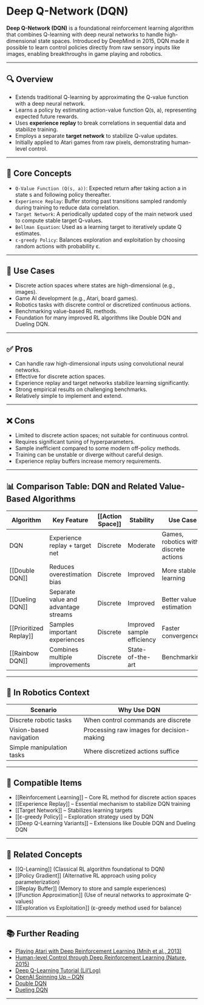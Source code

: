 # Deep Q-Network (DQN)

**Deep Q-Network (DQN)** is a foundational reinforcement learning algorithm that combines Q-learning with deep neural networks to handle high-dimensional state spaces. Introduced by DeepMind in 2015, DQN made it possible to learn control policies directly from raw sensory inputs like images, enabling breakthroughs in game playing and robotics.

---

## 🔍 Overview

- Extends traditional Q-learning by approximating the Q-value function with a deep neural network.  
- Learns a policy by estimating action-value function Q(s, a), representing expected future rewards.  
- Uses **experience replay** to break correlations in sequential data and stabilize training.  
- Employs a separate **target network** to stabilize Q-value updates.  
- Initially applied to Atari games from raw pixels, demonstrating human-level control.  

---

## 🧠 Core Concepts

- `Q-Value Function (Q(s, a))`: Expected return after taking action a in state s and following policy thereafter.  
- `Experience Replay`: Buffer storing past transitions sampled randomly during training to reduce data correlation.  
- `Target Network`: A periodically updated copy of the main network used to compute stable target Q-values.  
- `Bellman Equation`: Used as a learning target to iteratively update Q estimates.  
- `ε-greedy Policy`: Balances exploration and exploitation by choosing random actions with probability ε.  

---

## 🧰 Use Cases

- Discrete action spaces where states are high-dimensional (e.g., images).  
- Game AI development (e.g., Atari, board games).  
- Robotics tasks with discrete control or discretized continuous actions.  
- Benchmarking value-based RL methods.  
- Foundation for many improved RL algorithms like Double DQN and Dueling DQN.  

---

## ✅ Pros

- Can handle raw high-dimensional inputs using convolutional neural networks.  
- Effective for discrete action spaces.  
- Experience replay and target networks stabilize learning significantly.  
- Strong empirical results on challenging benchmarks.  
- Relatively simple to implement and extend.  

---

## ❌ Cons

- Limited to discrete action spaces; not suitable for continuous control.  
- Requires significant tuning of hyperparameters.  
- Sample inefficient compared to some modern off-policy methods.  
- Training can be unstable or diverge without careful design.  
- Experience replay buffers increase memory requirements.  

---

## 📊 Comparison Table: DQN and Related Value-Based Algorithms

| Algorithm              | Key Feature                          | [[Action Space]] | Stability                  | Use Case                              |
| ---------------------- | ------------------------------------ | ---------------- | -------------------------- | ------------------------------------- |
| DQN                    | Experience replay + target net       | Discrete         | Moderate                   | Games, robotics with discrete actions |
| [[Double DQN]]         | Reduces overestimation bias          | Discrete         | Improved                   | More stable learning                  |
| [[Dueling DQN]]        | Separate value and advantage streams | Discrete         | Improved                   | Better value estimation               |
| [[Prioritized Replay]] | Samples important experiences        | Discrete         | Improved sample efficiency | Faster convergence                    |
| [[Rainbow DQN]]        | Combines multiple improvements       | Discrete         | State-of-the-art           | Benchmarking                          |

---

## 🤖 In Robotics Context

| Scenario                  | Why Use DQN                              |
|---------------------------|-----------------------------------------|
| Discrete robotic tasks    | When control commands are discrete      |
| Vision-based navigation   | Processing raw images for decision-making |
| Simple manipulation tasks | Where discretized actions suffice       |

---

## 🔧 Compatible Items

- [[Reinforcement Learning]] – Core RL method for discrete action spaces  
- [[Experience Replay]] – Essential mechanism to stabilize DQN training  
- [[Target Network]] – Stabilizes learning targets  
- [[ε-greedy Policy]] – Exploration strategy used by DQN  
- [[Deep Q-Learning Variants]] – Extensions like Double DQN and Dueling DQN  

---

## 🔗 Related Concepts

- [[Q-Learning]] (Classical RL algorithm foundational to DQN)  
- [[Policy Gradient]] (Alternative RL approach using policy parameterization)  
- [[Replay Buffer]] (Memory to store and sample experiences)  
- [[Function Approximation]] (Use of neural networks to approximate Q-values)  
- [[Exploration vs Exploitation]] (ε-greedy method used for balance)  

---

## 📚 Further Reading

- [Playing Atari with Deep Reinforcement Learning (Mnih et al., 2013)](https://arxiv.org/abs/1312.5602)  
- [Human-level Control through Deep Reinforcement Learning (Nature, 2015)](https://www.nature.com/articles/nature14236)  
- [Deep Q-Learning Tutorial (Lil’Log)](https://lilianweng.github.io/lil-log/2018/04/08/policy-gradient-algorithms.html#deep-q-network-dqn)  
- [OpenAI Spinning Up – DQN](https://spinningup.openai.com/en/latest/algorithms/dqn.html)  
- [Double DQN](https://arxiv.org/abs/1509.06461)  
- [Dueling DQN](https://arxiv.org/abs/1511.06581)  

---
